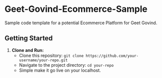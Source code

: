 # Geet-Govind-Ecommerce-Sample
Sample code template for a potential Ecommerce Platform for Geet Govind.

## Getting Started
1. **Clone and Run:**
   - Clone this repository: `git clone https://github.com/your-username/your-repo.git`
   - Navigate to the project directory: `cd your-repo`
   - Simple make it go live on your localhost.
